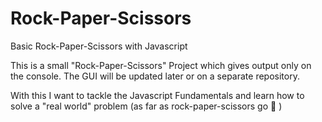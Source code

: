 # Rock-Paper-Scissors
Basic Rock-Paper-Scissors with Javascript

This is a small "Rock-Paper-Scissors" Project which gives output only on the console. The GUI will be updated later or on a separate repository.

With this I want to tackle the Javascript Fundamentals and learn how to solve a "real world" problem (as far as rock-paper-scissors go :slightly_smiling_face: )
